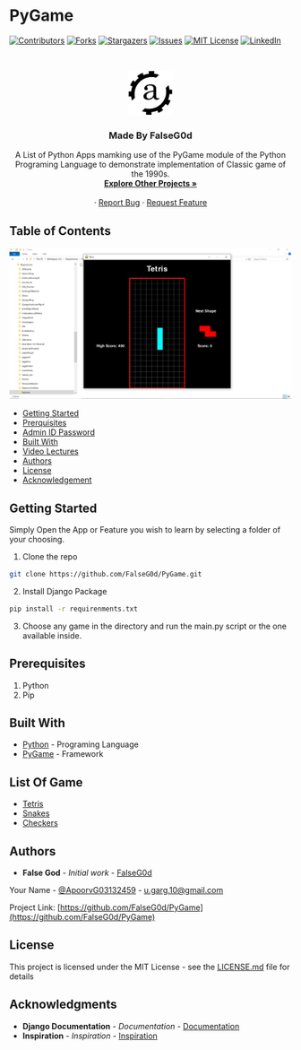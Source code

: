 # PyGame

[![Contributors][contributors-shield]][contributors-url]
[![Forks][forks-shield]][forks-url]
[![Stargazers][stars-shield]][stars-url]
[![Issues][issues-shield]][issues-url]
[![MIT License][license-shield]][license-url]
[![LinkedIn][linkedin-shield]][linkedin-url]


<!-- PROJECT LOGO -->
<br />
<p align="center">
  <a href="http://apoorvgarg.herokuapp.com/">
    <img src="images/Logo.png" alt="Logo" width="80" height="80">
  </a>

  <h3 align="center">Made By FalseG0d</h3>

  <p align="center">
    A List of Python Apps mamking use of the PyGame module of the Python Programing Language to demonstrate implementation of Classic game of the 1990s.
    <br />
    <a href="https://github.com/FalseG0d?tab=repositories"><strong>Explore Other Projects »</strong></a>
    <br />
    <br />
    ·
    <a href="https://github.com/FalseG0d/PyGame/issues">Report Bug</a>
    ·
    <a href="https://github.com/FalseG0d/PyGame/issues">Request Feature</a>
  </p>
</p>


<!-- TABLE OF CONTENTS -->
## Table of Contents

![Product Name Screen Shot][product-screenshot]

* [Getting Started](#getting-started)
* [Prerquisites](#prerquisites)
* [Admin ID Password](#admin-id-password)
* [Built With](#built-with)
* [Video Lectures](#video-lectures)
* [Authors](#authors)
* [License](#license)
* [Acknowledgement](#acknowledgement)


## Getting Started

Simply Open the App or Feature you wish to learn by selecting a folder of your choosing.

1. Clone the repo

```sh
git clone https://github.com/FalseG0d/PyGame.git
```

2. Install Django Package

```sh
pip install -r requirenments.txt
```

3. Choose any game in the directory and run the main.py script or the one available inside.

## Prerequisites

1. Python
2. Pip


## Built With

* [Python](http://www.dropwizard.io/1.0.2/docs/) - Programing Language
* [PyGame](https://www.pygame.org/) - Framework

## List Of Game

* [Tetris](https://github.com/FalseG0d/PyGame/tree/master/Tetris)
* [Snakes](https://github.com/FalseG0d/PyGame/tree/master/Snakes)
* [Checkers](https://github.com/FalseG0d/PyGame/tree/master/Checkers)

## Authors

* **False God** - *Initial work* - [FalseG0d](https://github.com/FalseG0d)

Your Name - [@ApoorvG03132459](https://twitter.com/ApoorvG03132459) - u.garg.10@gmail.com

Project Link: [https://github.com/FalseG0d/PyGame](https://github.com/FalseG0d/PyGame)

## License

This project is licensed under the MIT License - see the [LICENSE.md](LICENSE.md) file for details

## Acknowledgments

* **Django Documentation** - *Documentation* - [Documentation](https://github.com/FalseG0d)
* **Inspiration** - *Inspiration* - [Inspiration](https://simpleisbetterthancomplex.com/)


<!-- MARKDOWN LINKS & IMAGES -->
<!-- https://www.markdownguide.org/basic-syntax/#reference-style-links -->
[contributors-shield]: https://img.shields.io/github/contributors/FalseG0d/PyGame.svg?style=flat-square
[contributors-url]: https://github.com/FalseG0d/PyGame/graphs/contributors
[forks-shield]: https://img.shields.io/github/forks/FalseG0d/PyGame.svg?style=flat-square
[forks-url]: https://github.com/FalseG0d/PyGame/network/members
[stars-shield]: https://img.shields.io/github/stars/FalseG0d/PyGame.svg?style=flat-square
[stars-url]: https://github.com/FalseG0d/PyGame/stargazers
[issues-shield]: https://img.shields.io/github/issues/FalseG0d/PyGame.svg?style=flat-square
[issues-url]: https://github.com/FalseG0d/PyGame/issues
[license-shield]: https://img.shields.io/github/license/FalseG0d/PyGame.svg?style=flat-square
[license-url]: https://github.com/FalseG0d/PyGame/blob/master/LICENSE.txt
[linkedin-shield]: https://img.shields.io/badge/-LinkedIn-black.svg?style=flat-square&logo=linkedin&colorB=555
[linkedin-url]: https://www.linkedin.com/in/apoorv-garg-137137171/
[product-screenshot]: images/programs.png